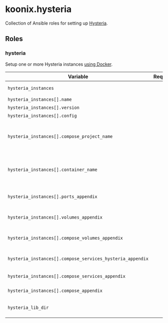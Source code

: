 # koonix.hysteria

Collection of Ansible roles for setting up
[Hysteria](https://github.com/apernet/hysteria).

## Roles

### hysteria

Setup one or more Hysteria instances [using Docker](https://hub.docker.com/r/tobyxdd/hysteria).

| Variable                                                  | Required | Description |
|-----------------------------------------------------------|:--------:|-------------|
| `hysteria_instances`                                      | ✔        | List of instances of Hysteria to configure and run. |
| `hysteria_instances[].name`                               | ✔        | Title of the Hysteria instance. |
| `hysteria_instances[].version`                            | ✔        | Docker image [tag](https://hub.docker.com/r/tobyxdd/hysteria/tags) to use. |
| `hysteria_instances[].config`                             | ✔        | Hysteria's configuration object. |
| `hysteria_instances[].compose_project_name`               |          | Name of the docker compose project. Set to an empty string to not explicitly define. Defaults to the value of `hysteria_instances[].instance_name`. |
| `hysteria_instances[].container_name`                     |          | Name of Hysteria's docker container. Set to an empty string to not explicitly define. Defaults to the value of `hysteria_instances[].instance_name`. |
| `hysteria_instances[].ports_appendix`                     |          | List of extra docker port mappings for Hysteria's docker container. Default: `[]`. |
| `hysteria_instances[].volumes_appendix`                   |          | List of extra docker volume bindings for Hysteria's docker container. Default: `[]`. |
| `hysteria_instances[].compose_volumes_appendix`           |          | Extra configs to append to docker compose volume specifications. Default: `{}`. |
| `hysteria_instances[].compose_services_hysteria_appendix` |          | Extra configs to append to docker compose hysteria service. Default: `{}`. |
| `hysteria_instances[].compose_services_appendix`          |          | Extra configs to append to docker compose services. Default: `{}`. |
| `hysteria_instances[].compose_appendix`                   |          | Extra configs to append to docker compose. Default: `{}`. |
| `hysteria_lib_dir`                                        |          | Where to put docker files, configs, etc. Default: `/var/lib/ansible-hysteria` |
